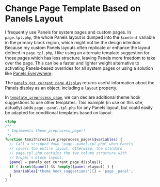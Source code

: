 # Change Page Template Based on Panels Layout

I frequently use Panels for system pages and custom pages. In `page.tpl.php`,
the whole Panels layout is dumped into the `$content` variable in the primary
block region, which might not be the design intention. Because my custom Panels
layouts often replicate or enhance the layout defined in `page.tpl.php`, I like
using an alternate template suggestion for those pages which has less structure,
leaving Panels more freedom to take over the page. This can be a faster and
lighter weight alternative to activating Panels-based overrides for all system
pages or using a solution like [Panels Everywhere](https://drupal.org/project/panels_everywhere).

The [`panels_get_current_page_display`](http://drupalcontrib.org/api/drupal/contributions%21panels%21panels.module/function/panels_get_current_page_display/7)
returns useful information about the Panels display as an object, including a
`layout` property.

In [`template_preprocess_page`](https://api.drupal.org/api/drupal/includes%21theme.inc/function/template_preprocess_page/7),
we can declare additional theme hook suggestions to use other templates. This
example (in use on this site, actually) adds `page--panel.tpl.php` for any
Panels layout, but could easily be adapted for conditional templates based
on layout.

``` php
<?php
/**
 * Implements theme_preprocess_page()
 */
function tsmithcreative_preprocess_page(&$variables) {
  // Call a stripped down "page--panel.tpl.php" when Panels
  // covers the entire layout. Otherwise, the standard
  // page.tpl.php contains the two column structure with
  // Drupal's block layout.
  $panel = panels_get_current_page_display();
  if ( isset($panel) && !empty($panel->layout) ) {
    $variables['theme_hook_suggestions'][] = 'page__panel';
  }
}
```
